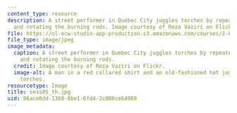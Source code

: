 ```yaml
---
content_type: resource
description: A street performer in Quebec City juggles torches by repeatedly throwing
  and rotating the burning rods. Image courtesy of Reza Vaziri on Flickr.
file: https://ol-ocw-studio-app-production.s3.amazonaws.com/courses/2-003sc-engineering-dynamics-fall-2011/96ace0dd13608be16fd42c080ce64909_sess05_th.jpg
file_type: image/jpeg
image_metadata:
  caption: A street performer in Quebec City juggles torches by repeatedly throwing
    and rotating the burning rods.
  credit: Image courtesy of Reza Vaziri on Flickr.
  image-alt: A man in a red collared shirt and an old-fashioned hat juggles flaming
    torches.
resourcetype: Image
title: sess05_th.jpg
uid: 96ace0dd-1360-8be1-6fd4-2c080ce64909
---
```

